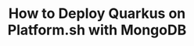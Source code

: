 ---
title: "How to Deploy Quarkus on Platform.sh with MongoDB"
sidebarTitle: "MongoDB"
weight: -110
layout: single
toc: false
description: |
    Configure a Quarkus application with MongoDB.
---